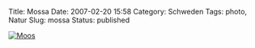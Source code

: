 Title: Mossa
Date: 2007-02-20 15:58
Category: Schweden
Tags: photo, Natur
Slug: mossa
Status: published

[![Moos](/pic/mossa_s.jpg "Moos")](/pic/mossa_l.jpg)

